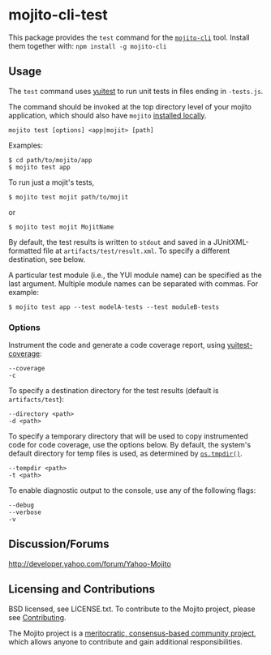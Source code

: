 mojito-cli-test
==========

This package provides the `test` command for the [`mojito-cli`](https://github.com/yahoo/mojito-cli) tool. 
Install them together with: `npm install -g mojito-cli`

Usage
-----

The `test` command uses [yuitest](https://github.com/yui/yuitest) to run unit tests in files ending in `-tests.js`.

The command should be invoked at the top directory level of your mojito application, which should also have 
`mojito` [installed locally](https://github.com/yahoo/mojito-cli/wiki/NpmInstallation).

    mojito test [options] <app|mojit> [path]

Examples:

    $ cd path/to/mojito/app
    $ mojito test app

To run just a mojit's tests,

    $ mojito test mojit path/to/mojit

or

    $ mojito test mojit MojitName

By default, the test results is written to `stdout` and saved in a JUnitXML-formatted file at 
`artifacts/test/result.xml`. To specify a different destination, see below.

A particular test module (i.e., the YUI module name) can be specified as the last argument. Multiple module 
names can be separated with commas. For example:

    $ mojito test app --test modelA-tests --test moduleB-tests

### Options

Instrument the code and generate a code coverage report, using [yuitest-coverage](https://npmjs.org/package/yuitest-coverage):

    --coverage
    -c

To specify a destination directory for the test results (default is `artifacts/test`):

    --directory <path>
    -d <path>

To specify a temporary directory that will be used to copy instrumented code for code coverage, use the
options below. By default, the system's default directory for temp files is used, as determined 
by [`os.tmpdir()`](http://nodejs.org/api/os.html#os_os_tmpdir).

    --tempdir <path>
    -t <path>

To enable diagnostic output to the console, use any of the following flags:

    --debug
    --verbose
    -v

Discussion/Forums
-----------------

http://developer.yahoo.com/forum/Yahoo-Mojito

Licensing and Contributions
---------------------------

BSD licensed, see LICENSE.txt. To contribute to the Mojito project, please 
see [Contributing](https://github.com/yahoo/mojito/wiki/Contributing-Code-to-Mojito).

The Mojito project is a [meritocratic, consensus-based community project](https://github.com/yahoo/mojito/wiki/Governance-Model),
which allows anyone to contribute and gain additional responsibilities.
